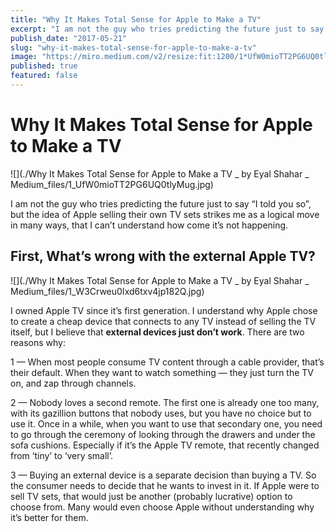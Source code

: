 ```yaml
---
title: "Why It Makes Total Sense for Apple to Make a TV"
excerpt: "I am not the guy who tries predicting the future just to say “I told you so”, but the idea of Apple selling their own TV sets strikes me as a logical move in many ways, that I can’t understand how…"
publish_date: "2017-05-21"
slug: "why-it-makes-total-sense-for-apple-to-make-a-tv"
image: "https://miro.medium.com/v2/resize:fit:1200/1*UfW0mioTT2PG6UQ0tlyMug.jpeg"
published: true
featured: false
---
```


# Why It Makes Total Sense for Apple to Make a TV

!\[]\(./Why It Makes Total Sense for Apple to Make a TV \_ by Eyal Shahar \_ Medium\_files/1\_UfW0mioTT2PG6UQ0tlyMug.jpg)

I am not the guy who tries predicting the future just to say “I told you so”, but the idea of Apple selling their own TV sets strikes me as a logical move in many ways, that I can’t understand how come it’s not happening.

## First, What’s wrong with the external Apple TV?

!\[]\(./Why It Makes Total Sense for Apple to Make a TV \_ by Eyal Shahar \_ Medium\_files/1\_W3Crweu0Ixd6txv4jp182Q.jpg)

I owned Apple TV since it’s first generation. I understand why Apple chose to create a cheap device that connects to any TV instead of selling the TV itself, but I believe that **external devices just don’t work**. There are two reasons why:

1 — When most people consume TV content through a cable provider, that’s their default. When they want to watch something — they just turn the TV on, and zap through channels.

2 — Nobody loves a second remote. The first one is already one too many, with its gazillion buttons that nobody uses, but you have no choice but to use it. Once in a while, when you want to use that secondary one, you need to go through the ceremony of looking through the drawers and under the sofa cushions. Especially if it’s the Apple TV remote, that recently changed from ‘tiny’ to ‘very small’.

3 — Buying an external device is a separate decision than buying a TV. So the consumer needs to decide that he wants to invest in it. If Apple were to sell TV sets, that would just be another (probably lucrative) option to choose from. Many would even choose Apple without understanding why it’s better for them.